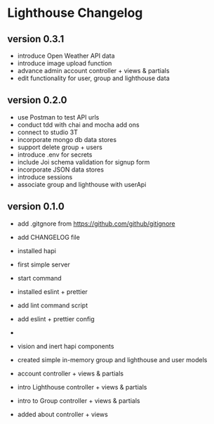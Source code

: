 # Lighthouse Changelog

## version 0.3.1

- introduce Open Weather API data
- introduce image upload function
- advance admin account controller + views & partials
- edit functionality for user, group and lighthouse data

## version 0.2.0
- use Postman to test API urls
- conduct tdd with chai and mocha add ons
- connect to studio 3T
- incorporate mongo db data stores
- support delete group + users
- introduce .env for secrets
- include Joi schema validation for signup form
- incorporate JSON data stores
- introduce sessions
- associate group and lighthouse with userApi

## version 0.1.0

- add .gitgnore from <https://github.com/github/gitignore>
- add CHANGELOG file

- installed hapi
- first simple server
- start command

- installed eslint + prettier
- add lint command script
- add eslint + prettier config
-
- vision and inert hapi components
- created simple in-memory group and lighthouse and user models
- account controller + views & partials
- intro Lighthouse controller + views & partials
- intro to Group controller + views & partials
- added about controller + views
